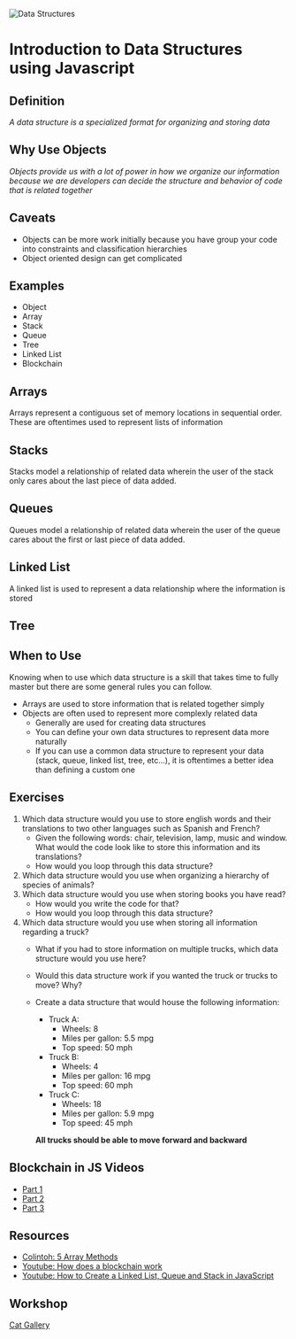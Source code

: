![Data Structures](https://d2gg9evh47fn9z.cloudfront.net/800px_COLOURBOX18838881.jpg)

# Introduction to Data Structures using Javascript

## Definition

_A data structure is a specialized format for organizing and storing data_

## Why Use Objects

_Objects provide us with a lot of power in how we organize our information because we are developers can decide the structure and behavior of code that is related together_

## Caveats

- Objects can be more work initially because you have group your code into constraints and classification hierarchies
- Object oriented design can get complicated

## Examples

- Object
- Array
- Stack
- Queue
- Tree
- Linked List
- Blockchain

## Arrays

Arrays represent a contiguous set of memory locations in sequential order. These are oftentimes used to represent lists of information

## Stacks

Stacks model a relationship of related data wherein the user of the stack only cares about the last piece of data added.

## Queues

Queues model a relationship of related data wherein the user of the queue cares about the first or last piece of data added.

## Linked List

A linked list is used to represent a data relationship where the information is stored 

## Tree



## When to Use

Knowing when to use which data structure is a skill that takes time to fully master but there are some general rules you can follow.

- Arrays are used to store information that is related together simply
- Objects are often used to represent more complexly related data
  - Generally are used for creating data structures
  - You can define your own data structures to represent data more naturally
  - If you can use a common data structure to represent your data (stack, queue, linked list, tree, etc...), it is oftentimes a better idea than defining a custom one

## Exercises

1. Which data structure would you use to store english words and their translations to two other languages such as Spanish and French?
    - Given the following words: chair, television, lamp, music and window. What would the code look like to store this information and its translations?
    - How would you loop through this data structure?
2. Which data structure would you use when organizing a hierarchy of species of animals?
2. Which data structure would you use when storing books you have read?
    - How would you write the code for that?
    - How would you loop through this data structure?
3. Which data structure would you use when storing all information regarding a truck?
    - What if you had to store information on multiple trucks, which data structure would you use here?
    - Would this data structure work if you wanted the truck or trucks to move? Why?
    - Create a data structure that would house the following information:
      - Truck A:
        - Wheels: 8
        - Miles per gallon: 5.5 mpg
        - Top speed: 50 mph
      - Truck B:
        - Wheels: 4
        - Miles per gallon: 16 mpg
        - Top speed: 60 mph
      - Truck C:
        - Wheels: 18
        - Miles per gallon: 5.9 mpg
        - Top speed: 45 mph

      __All trucks should be able to move forward and backward__

## Blockchain in JS Videos

- [Part 1](https://www.youtube.com/watch?v=zVqczFZr124)
- [Part 2](https://www.youtube.com/watch?v=HneatE69814)
- [Part 3](https://www.youtube.com/watch?v=fRV6cGXVQ4I)

## Resources

- [Colintoh: 5 Array Methods](https://colintoh.com/blog/5-array-methods-that-you-should-use-today)
- [Youtube: How does a blockchain work](https://www.youtube.com/watch?v=SSo_EIwHSd4)
- [Youtube: How to Create a Linked List, Queue and Stack in JavaScript](https://www.youtube.com/watch?v=EujjvhIb388)

## Workshop

[Cat Gallery](https://drive.google.com/open?id=1VODGXrj6Dc9dNTEg_q9w42BcVfgvFyVk_Rsq99t_itM)
